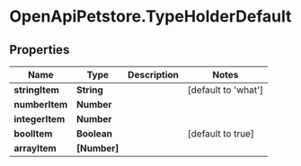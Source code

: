 # OpenApiPetstore.TypeHolderDefault

## Properties

Name | Type | Description | Notes
------------ | ------------- | ------------- | -------------
**stringItem** | **String** |  | [default to &#39;what&#39;]
**numberItem** | **Number** |  | 
**integerItem** | **Number** |  | 
**boolItem** | **Boolean** |  | [default to true]
**arrayItem** | **[Number]** |  | 


